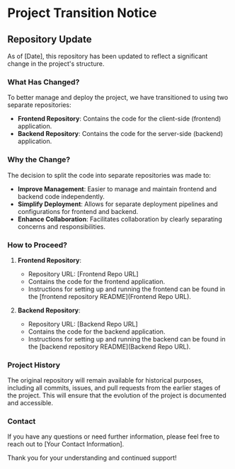 # Project Transition Notice

## Repository Update

As of [Date], this repository has been updated to reflect a significant change in the project's structure. 

### What Has Changed?

To better manage and deploy the project, we have transitioned to using two separate repositories:

- **Frontend Repository**: Contains the code for the client-side (frontend) application.
- **Backend Repository**: Contains the code for the server-side (backend) application.

### Why the Change?

The decision to split the code into separate repositories was made to:
- **Improve Management**: Easier to manage and maintain frontend and backend code independently.
- **Simplify Deployment**: Allows for separate deployment pipelines and configurations for frontend and backend.
- **Enhance Collaboration**: Facilitates collaboration by clearly separating concerns and responsibilities.

### How to Proceed?

1. **Frontend Repository**: 
   - Repository URL: [Frontend Repo URL]
   - Contains the code for the frontend application.
   - Instructions for setting up and running the frontend can be found in the [frontend repository README](Frontend Repo URL).

2. **Backend Repository**: 
   - Repository URL: [Backend Repo URL]
   - Contains the code for the backend application.
   - Instructions for setting up and running the backend can be found in the [backend repository README](Backend Repo URL).

### Project History

The original repository will remain available for historical purposes, including all commits, issues, and pull requests from the earlier stages of the project. This will ensure that the evolution of the project is documented and accessible.

### Contact

If you have any questions or need further information, please feel free to reach out to [Your Contact Information].

Thank you for your understanding and continued support!

